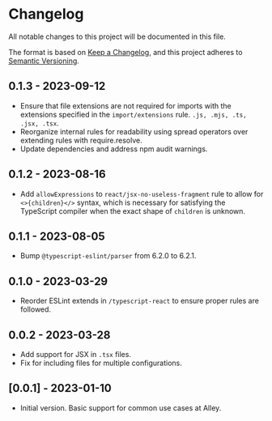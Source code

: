 # Changelog

All notable changes to this project will be documented in this file.

The format is based on [Keep a Changelog](https://keepachangelog.com/en/1.0.0/),
and this project adheres to [Semantic Versioning](https://semver.org/spec/v2.0.0.html).

## 0.1.3 - 2023-09-12

- Ensure that file extensions are not required for imports with the extensions specified in the `import/extensions` rule. `.js, .mjs, .ts, .jsx, .tsx`.
- Reorganize internal rules for readability using spread operators over extending rules with require.resolve.
- Update dependencies and address npm audit warnings.

## 0.1.2 - 2023-08-16

- Add `allowExpressions` to `react/jsx-no-useless-fragment` rule to allow for `<>{children}</>` syntax, which is
  necessary for satisfying the TypeScript compiler when the exact shape of `children` is unknown.

## 0.1.1 - 2023-08-05

- Bump `@typescript-eslint/parser` from 6.2.0 to 6.2.1.

## 0.1.0 - 2023-03-29

- Reorder ESLint extends in `/typescript-react` to ensure proper rules are followed.

## 0.0.2 - 2023-03-28

- Add support for JSX in `.tsx` files.
- Fix for including files for multiple configurations.

## [0.0.1] - 2023-01-10

- Initial version. Basic support for common use cases at Alley.
